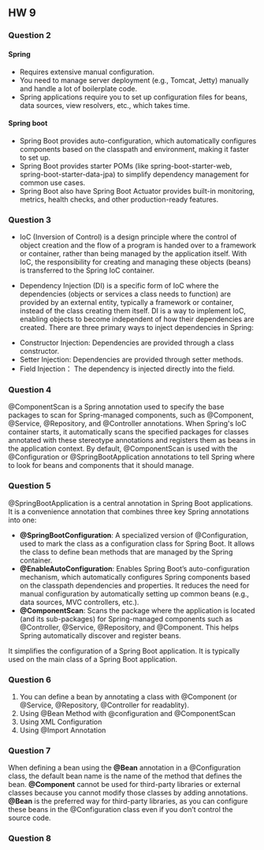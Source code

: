 ## HW 9

### Question 2
#### Spring
* Requires extensive manual configuration.
* You need to manage server deployment (e.g., Tomcat, Jetty) manually and handle a lot of boilerplate code.
* Spring applications require you to set up configuration files for beans, data sources, view resolvers, etc., which takes time.
#### Spring boot
* Spring Boot provides auto-configuration, which automatically configures components based on the classpath and environment, making it faster to set up.
* Spring Boot provides starter POMs (like spring-boot-starter-web, spring-boot-starter-data-jpa) to simplify dependency management for common use cases.
* Spring Boot also have Spring Boot Actuator provides built-in monitoring, metrics, health checks, and other production-ready features.

### Question 3
* IoC (Inversion of Control) is a design principle where the control of object creation and the flow of a program is handed over to a framework or container, rather than being managed by the application itself. With IoC, the responsibility for creating and managing these objects (beans) is transferred to the Spring IoC container.
- Dependency Injection (DI) is a specific form of IoC where the dependencies (objects or services a class needs to function) are provided by an external entity, typically a framework or container, instead of the class creating them itself. DI is a way to implement IoC, enabling objects to become independent of how their dependencies are created.
There are three primary ways to inject dependencies in Spring:
* Constructor Injection: Dependencies are provided through a class constructor.
* Setter Injection: Dependencies are provided through setter methods.
* Field Injection： The dependency is injected directly into the field.

### Question 4
@ComponentScan is a Spring annotation used to specify the base packages to scan for Spring-managed components, such as @Component, @Service, @Repository, and @Controller annotations. When Spring's IoC container starts, it automatically scans the specified packages for classes annotated with these stereotype annotations and registers them as beans in the application context.
By default, @ComponentScan is used with the @Configuration or @SpringBootApplication annotations to tell Spring where to look for beans and components that it should manage.


### Question 5
@SpringBootApplication is a central annotation in Spring Boot applications. It is a convenience annotation that combines three key Spring annotations into one:
* **@SpringBootConfiguration**: A specialized version of @Configuration, used to mark the class as a configuration class for Spring Boot. It allows the class to define bean methods that are managed by the Spring container.
* **@EnableAutoConfiguration**: Enables Spring Boot’s auto-configuration mechanism, which automatically configures Spring components based on the classpath dependencies and properties. It reduces the need for manual configuration by automatically setting up common beans (e.g., data sources, MVC controllers, etc.).
* **@ComponentScan**: Scans the package where the application is located (and its sub-packages) for Spring-managed components such as @Controller, @Service, @Repository, and @Component. This helps Spring automatically discover and register beans.

 It simplifies the configuration of a Spring Boot application. It is typically used on the main class of a Spring Boot application.

 ### Question 6
1. You can define a bean by annotating a class with @Component (or @Service, @Repository, @Controller for readablity).
2. Using @Bean Method with @configuration and @ComponentScan
3. Using XML Configuration
4. Using @Import Annotation

### Question 7
When defining a bean using the **@Bean** annotation in a @Configuration class, the default bean name is the name of the method that defines the bean.
**@Component** cannot be used for third-party libraries or external classes because you cannot modify those classes by adding annotations.
**@Bean** is the preferred way for third-party libraries, as you can configure these beans in the @Configuration class even if you don’t control the source code.

### Question 8

